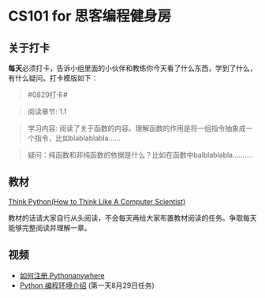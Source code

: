 # CS101 for 思客编程健身房

## 关于打卡
**每天**必须打卡，告诉小组里面的小伙伴和教练你今天看了什么东西，学到了什么，有什么疑问。打卡模版如下：

> \#0829打卡#

> 阅读章节: 1.1

> 学习内容: 阅读了关于函数的内容。理解函数的作用是将一组指令抽象成一个指令，比如blablablabla......

> 疑问：纯函数和非纯函数的依据是什么？比如在函数中balblablabla..........

## 教材
[Think Python(How to Think Like A Computer Scientist)](http://codingpy.com/books/thinkpython2/)

教材的话请大家自行从头阅读，不会每天再给大家布置教材阅读的任务。争取每天能够完整阅读并理解一章。

## 视频

* [如何注册 Pythonanywhere](http://o71w1wc99.bkt.clouddn.com/CS101-00.mp4)
* [Python 编程环境介绍](http://o71w1wc99.bkt.clouddn.com/CS101-01.mp4) (第一天8月29日任务)
